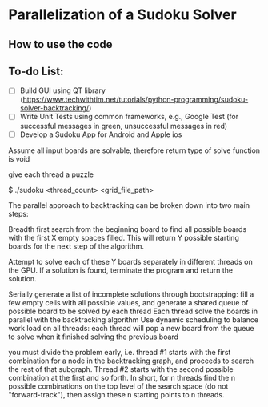 # Parallelization of a Sudoku Solver

## How to use the code

## To-do List:
* [ ] Build GUI using QT library (https://www.techwithtim.net/tutorials/python-programming/sudoku-solver-backtracking/)
* [ ] Write Unit Tests using common frameworks, e.g., Google Test (for successful messages in green, unsuccessful messages in red)
* [ ] Develop a Sudoku App for Android and Apple ios

Assume all input boards are solvable, therefore return type of solve function is void

give each thread a puzzle

$ ./sudoku <thread_count> <grid_file_path>

The parallel approach to backtracking can be broken down into two main steps:

Breadth first search from the beginning board to find all possible boards with the first X empty spaces filled. This will return Y possible starting boards for the next step of the algorithm.

Attempt to solve each of these Y boards separately in different threads on the GPU. If a solution is found, terminate the program and return the solution.


Serially generate a list of incomplete solutions through bootstrapping: fill a few empty cells with all possible values, and generate a shared queue of possible board to be solved by each thread
Each thread solve the boards in parallel with the backtracking algorithm
Use dynamic scheduling to balance work load on all threads: each thread will pop a new board from the queue to solve when it finished solving the previous board

you must divide the problem early, i.e. thread #1 starts with the first combination for a node in the backtracking graph, and proceeds to search the rest of that subgraph. Thread #2 starts with the second possible combination at the first and so forth. In short, for n threads find the n possible combinations on the top level of the search space (do not "forward-track"), then assign these n starting points to n threads.